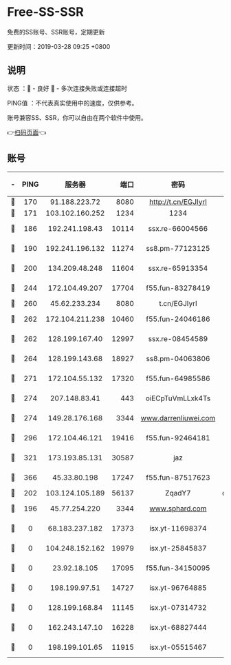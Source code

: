 # Free-SS-SSR

免费的SS账号、SSR账号，定期更新

更新时间：2019-03-28 09:25 +0800

## 说明

状态     ：🙂 - 良好 🙁 - 多次连接失败或连接超时

PING值   ：不代表真实使用中的速度，仅供参考。

账号兼容SS、SSR，你可以自由在两个软件中使用。

👉[扫码页面](https://liesauer.github.io/Free-SS-SSR/)👈

## 账号

|-|PING|服务器|端口|密码|加密方式|区域|
|:----:|:----:|:-----:|-----:|:----:|:----:|:----:|
|🙂|170|91.188.223.72|8080|http://t.cn/EGJIyrl|rc4-md5|RU|
|🙂|171|103.102.160.252|1234|1234|rc4-md5|JP|
|🙂|186|192.241.198.43|10114|ssx.re-66004566|aes-256-cfb|US|
|🙂|190|192.241.196.132|11274|ss8.pm-77123125|aes-256-cfb|US|
|🙂|200|134.209.48.248|11604|ssx.re-65913354|aes-256-cfb|US|
|🙂|244|172.104.49.207|17704|f55.fun-83278419|aes-256-cfb|SG|
|🙂|260|45.62.233.234|8080|t.cn/EGJIyrl|rc4-md5|CA|
|🙂|262|172.104.211.238|10460|f55.fun-24046186|aes-256-cfb|US|
|🙂|262|128.199.167.40|12997|ssx.re-08454589|aes-256-cfb|SG|
|🙂|264|128.199.143.68|18927|ss8.pm-04063806|aes-256-cfb|SG|
|🙂|271|172.104.55.132|17320|f55.fun-64985586|aes-256-cfb|SG|
|🙂|274|207.148.83.41|443|oiECpTuVmLLxk4Ts|aes-256-cfb|AU|
|🙂|274|149.28.176.168|3344|www.darrenliuwei.com|aes-256-cfb|AU|
|🙂|296|172.104.46.121|19416|f55.fun-92464181|aes-256-cfb|SG|
|🙂|321|173.193.85.131|30587|jaz|aes-256-cfb|US|
|🙂|366|45.33.80.198|17247|f55.fun-87517623|aes-256-cfb|US|
|🙂|202|103.124.105.189|56137|ZqadY7|chacha20|US|
|🙁|196|45.77.254.220|3344|www.sphard.com|aes-256-cfb|SG|
|🙁|0|68.183.237.182|17373|isx.yt-11698374|aes-256-cfb|SG|
|🙁|0|104.248.152.162|19979|isx.yt-25845837|aes-256-cfb|SG|
|🙁|0|23.92.18.105|17095|f55.fun-34150095|aes-256-cfb|US|
|🙁|0|198.199.97.51|14727|isx.yt-96764885|aes-256-cfb|US|
|🙁|0|128.199.168.84|11145|isx.yt-07314732|aes-256-cfb|SG|
|🙁|0|162.243.147.10|16228|isx.yt-68827444|aes-256-cfb|US|
|🙁|0|198.199.101.65|11915|isx.yt-05515467|aes-256-cfb|US|
